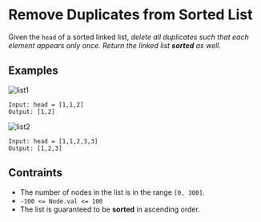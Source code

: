 # Remove Duplicates from Sorted List
Given the ```head``` of a sorted linked list, *delete all duplicates such that each element appears only once. Return the linked list **sorted** as well.*
## Examples

![list1](https://user-images.githubusercontent.com/66882470/126030418-ad2fe073-d51e-47f4-99e2-73b34ab66960.jpg)
```
Input: head = [1,1,2]
Output: [1,2]
```
![list2](https://user-images.githubusercontent.com/66882470/126030540-546e7cef-6a72-4aa5-9e69-cc95b08e59d4.jpg)
```
Input: head = [1,1,2,3,3]
Output: [1,2,3]
```
## Contraints
* The number of nodes in the list is in the range ```[0, 300]```.
* ```-100 <= Node.val <= 100```
* The list is guaranteed to be **sorted** in ascending order.
